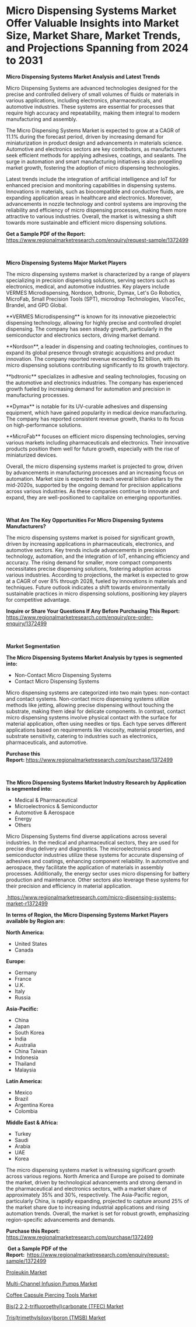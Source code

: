 <p><h1>Micro Dispensing Systems Market Offer Valuable Insights into Market Size, Market Share, Market Trends, and Projections Spanning from 2024 to 2031</h1></p><p><strong>Micro Dispensing Systems Market Analysis and Latest Trends</strong></p>
<p><p>Micro Dispensing Systems are advanced technologies designed for the precise and controlled delivery of small volumes of fluids or materials in various applications, including electronics, pharmaceuticals, and automotive industries. These systems are essential for processes that require high accuracy and repeatability, making them integral to modern manufacturing and assembly.</p><p>The Micro Dispensing Systems Market is expected to grow at a CAGR of 11.1% during the forecast period, driven by increasing demand for miniaturization in product design and advancements in materials science. Automotive and electronics sectors are key contributors, as manufacturers seek efficient methods for applying adhesives, coatings, and sealants. The surge in automation and smart manufacturing initiatives is also propelling market growth, fostering the adoption of micro dispensing technologies.</p><p>Latest trends include the integration of artificial intelligence and IoT for enhanced precision and monitoring capabilities in dispensing systems. Innovations in materials, such as biocompatible and conductive fluids, are expanding application areas in healthcare and electronics. Moreover, advancements in nozzle technology and control systems are improving the reliability and efficiency of micro dispensing processes, making them more attractive to various industries. Overall, the market is witnessing a shift towards more sustainable and efficient micro dispensing solutions.</p></p>
<p><strong>Get a Sample PDF of the Report:&nbsp;</strong> <a href="https://www.regionalmarketresearch.com/enquiry/request-sample/1372499">https://www.regionalmarketresearch.com/enquiry/request-sample/1372499</a></p>
<p>&nbsp;</p>
<p><strong>Micro Dispensing Systems Major Market Players</strong></p>
<p><p>The micro dispensing systems market is characterized by a range of players specializing in precision dispensing solutions, serving sectors such as electronics, medical, and automotive industries. Key players include VERMES Microdispensing, Nordson, bdtronic, Dymax, Let's Go Robotics, MicroFab, Small Precision Tools (SPT), microdrop Technologies, ViscoTec, Brandel, and GPD Global.</p><p>**VERMES Microdispensing** is known for its innovative piezoelectric dispensing technology, allowing for highly precise and controlled droplet dispensing. The company has seen steady growth, particularly in the semiconductor and electronics sectors, driving market demand.</p><p>**Nordson**, a leader in dispensing and coating technologies, continues to expand its global presence through strategic acquisitions and product innovation. The company reported revenue exceeding $2 billion, with its micro dispensing solutions contributing significantly to its growth trajectory.</p><p>**bdtronic** specializes in adhesive and sealing technologies, focusing on the automotive and electronics industries. The company has experienced growth fueled by increasing demand for automation and precision in manufacturing processes. </p><p>**Dymax** is notable for its UV-curable adhesives and dispensing equipment, which have gained popularity in medical device manufacturing. The company has reported consistent revenue growth, thanks to its focus on high-performance solutions.</p><p>**MicroFab** focuses on efficient micro dispensing technologies, serving various markets including pharmaceuticals and electronics. Their innovative products position them well for future growth, especially with the rise of miniaturized devices.</p><p>Overall, the micro dispensing systems market is projected to grow, driven by advancements in manufacturing processes and an increasing focus on automation. Market size is expected to reach several billion dollars by the mid-2020s, supported by the ongoing demand for precision applications across various industries. As these companies continue to innovate and expand, they are well-positioned to capitalize on emerging opportunities.</p></p>
<p>&nbsp;</p>
<p><strong>What Are The Key Opportunities For Micro Dispensing Systems Manufacturers?</strong></p>
<p><p>The micro dispensing systems market is poised for significant growth, driven by increasing applications in pharmaceuticals, electronics, and automotive sectors. Key trends include advancements in precision technology, automation, and the integration of IoT, enhancing efficiency and accuracy. The rising demand for smaller, more compact components necessitates precise dispensing solutions, fostering adoption across various industries. According to projections, the market is expected to grow at a CAGR of over 8% through 2028, fueled by innovations in materials and techniques. Future outlook indicates a shift towards environmentally sustainable practices in micro dispensing solutions, positioning key players for competitive advantage.</p></p>
<p><strong>Inquire or Share Your Questions If Any Before Purchasing This Report:</strong> <a href="https://www.regionalmarketresearch.com/enquiry/pre-order-enquiry/1372499">https://www.regionalmarketresearch.com/enquiry/pre-order-enquiry/1372499</a></p>
<p>&nbsp;</p>
<p><strong>Market Segmentation</strong></p>
<p><strong>The Micro Dispensing Systems Market Analysis by types is segmented into:</strong></p>
<p><ul><li>Non-Contact Micro Dispensing Systems</li><li>Contact Micro Dispensing Systems</li></ul></p>
<p><p>Micro dispensing systems are categorized into two main types: non-contact and contact systems. Non-contact micro dispensing systems utilize methods like jetting, allowing precise dispensing without touching the substrate, making them ideal for delicate components. In contrast, contact micro dispensing systems involve physical contact with the surface for material application, often using needles or tips. Each type serves different applications based on requirements like viscosity, material properties, and substrate sensitivity, catering to industries such as electronics, pharmaceuticals, and automotive.</p></p>
<p><strong>Purchase this Report:&nbsp;</strong><a href="https://www.regionalmarketresearch.com/purchase/1372499">https://www.regionalmarketresearch.com/purchase/1372499</a></p>
<p>&nbsp;</p>
<p><strong>The Micro Dispensing Systems Market Industry Research by Application is segmented into:</strong></p>
<p><ul><li>Medical & Pharmaceutical</li><li>Microelectronics & Semiconductor</li><li>Automotive & Aerospace</li><li>Energy</li><li>Others</li></ul></p>
<p><p>Micro Dispensing Systems find diverse applications across several industries. In the medical and pharmaceutical sectors, they are used for precise drug delivery and diagnostics. The microelectronics and semiconductor industries utilize these systems for accurate dispensing of adhesives and coatings, enhancing component reliability. In automotive and aerospace, they facilitate the application of materials in assembly processes. Additionally, the energy sector uses micro dispensing for battery production and maintenance. Other sectors also leverage these systems for their precision and efficiency in material application.</p></p>
<p><a href="https://www.regionalmarketresearch.com/micro-dispensing-systems-market-r1372499">&nbsp;https://www.regionalmarketresearch.com/micro-dispensing-systems-market-r1372499</a></p>
<p><strong>In terms of Region, the Micro Dispensing Systems Market Players available by Region are:</strong></p>
<p>
    <p> <strong> North America: </strong>
        <ul>
            <li>United States</li>
            <li>Canada</li>
        </ul>
        </p> 
    <p> <strong> Europe: </strong>
        <ul>
            <li>Germany</li>
            <li>France</li>
            <li>U.K.</li>
            <li>Italy</li>
            <li>Russia</li>
        </ul>
        </p> 
    <p> <strong> Asia-Pacific: </strong>
        <ul>
            <li>China</li>
            <li>Japan</li>
            <li>South Korea</li>
            <li>India</li>
            <li>Australia</li>
            <li>China Taiwan</li>
            <li>Indonesia</li>
            <li>Thailand</li>
            <li>Malaysia</li>
        </ul>
        </p> 
    <p> <strong> Latin America: </strong>
        <ul>
            <li>Mexico</li>
            <li>Brazil</li>
            <li>Argentina Korea</li>
            <li>Colombia</li>
        </ul>
        </p> 
    <p> <strong> Middle East & Africa: </strong>
        <ul>
            <li>Turkey</li>
            <li>Saudi</li>
            <li>Arabia</li>
            <li>UAE</li>
            <li>Korea</li>
        </ul>
    </p>
    </p>
<p><p>The micro dispensing systems market is witnessing significant growth across various regions. North America and Europe are poised to dominate the market, driven by technological advancements and strong demand in the pharmaceutical and electronics sectors, with a market share of approximately 35% and 30%, respectively. The Asia-Pacific region, particularly China, is rapidly expanding, projected to capture around 25% of the market share due to increasing industrial applications and rising automation trends. Overall, the market is set for robust growth, emphasizing region-specific advancements and demands.</p></p>
<p><strong>Purchase this Report: </strong><a href="https://www.regionalmarketresearch.com/purchase/1372499">https://www.regionalmarketresearch.com/purchase/1372499</a></p>
<p>&nbsp;<strong>Get a Sample PDF of the Report:&nbsp;&nbsp;</strong><a href="https://www.regionalmarketresearch.com/enquiry/request-sample/1372499">https://www.regionalmarketresearch.com/enquiry/request-sample/1372499</a></p>
<p><strong></strong></p>
<p><p><a href="https://www.linkedin.com/pulse/proleukin-market-global-regional-analysis-focus-region-wjtbe">Proleukin Market</a></p><p><a href="https://github.com/RuthLucas64/Market-Research-Report-List-1/blob/main/multi-channel-infusion-pumps-market.md">Multi-Channel Infusion Pumps Market</a></p><p><a href="https://github.com/LilianFaulkner65/Market-Research-Report-List-1/blob/main/coffee-capsule-piercing-tools-market.md">Coffee Capsule Piercing Tools Market</a></p><p><a href="https://issuu.com/reportprime-2/docs/bis222-trifluoroethylcarbonate-tfec_6271905494ad98">Bis(2,2,2-trifluoroethyl)carbonate (TFEC) Market</a></p><p><a href="https://issuu.com/reportprime-2/docs/tristrimethylsiloxyboron-tmsb-marke_f2aaef37f21335">Tris(trimethylsiloxy)boron (TMSB) Market</a></p></p>